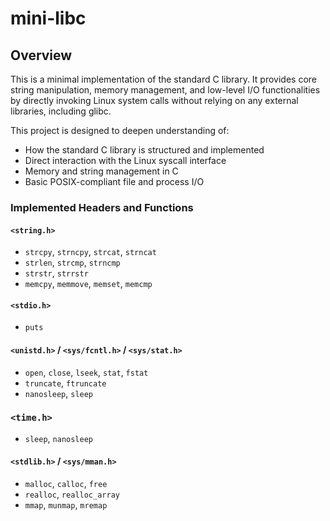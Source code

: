 # mini-libc

## Overview

This is a minimal implementation of the standard C library. It provides core string manipulation, memory management, and low-level I/O functionalities by directly invoking Linux system calls without relying on any external libraries, including glibc.

This project is designed to deepen understanding of:

- How the standard C library is structured and implemented
- Direct interaction with the Linux syscall interface
- Memory and string management in C
- Basic POSIX-compliant file and process I/O

### Implemented Headers and Functions

#### `<string.h>`
- `strcpy`, `strncpy`, `strcat`, `strncat`
- `strlen`, `strcmp`, `strncmp`
- `strstr`, `strrstr`
- `memcpy`, `memmove`, `memset`, `memcmp`

#### `<stdio.h>`
- `puts`

#### `<unistd.h>` / `<sys/fcntl.h>` / `<sys/stat.h>`
- `open`, `close`, `lseek`, `stat`, `fstat`
- `truncate`, `ftruncate`
- `nanosleep`, `sleep`
### `<time.h>`
- `sleep`, `nanosleep`
#### `<stdlib.h>` / `<sys/mman.h>`
- `malloc`, `calloc`, `free`
- `realloc`, `realloc_array`
- `mmap`, `munmap`, `mremap`